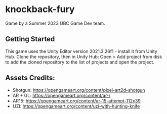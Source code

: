 ﻿# knockback-fury

Game by a Summer 2023 UBC Game Dev team.

## Getting Started

This game uses the Unity Editor version 2021.3.26f1 - install it from Unity Hub.
Clone the repository, then in Unity Hub: Open > Add project from disk to add the cloned repository to the list of projects and open the project.


## Assets Credits:
 - Shotgun: https://opengameart.org/content/pixel-art2d-shotgun
 - AR + GL: https://opengameart.org/content/ar-r
 - AR15: https://opengameart.org/content/ar-15-attempt-112x39
 - UZI: https://opengameart.org/content/uzi-with-hunting-knife
